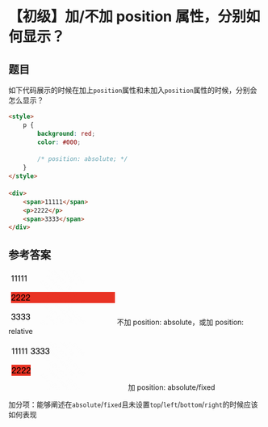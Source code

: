 # 【初级】加/不加 position 属性，分别如何显示？

## 题目

如下代码展示的时候在加上`position`属性和未加入`position`属性的时候，分别会怎么显示？

```html
<style>
    p {
        background: red;
        color: #000;

        /* position: absolute; */
    }
</style>

<div>
    <span>11111</span>
    <p>2222</p>
    <span>3333</span>
</div>
```

## 参考答案

![不加 position: absolute，或加 position: relative](./images/position-relative.png)
不加 position: absolute，或加 position: relative

![加 position: absolute/fixed](./images/position-absolute.png)
加 position: absolute/fixed

加分项：能够阐述在`absolute`/`fixed`且未设置`top`/`left`/`bottom`/`right`的时候应该如何表现
